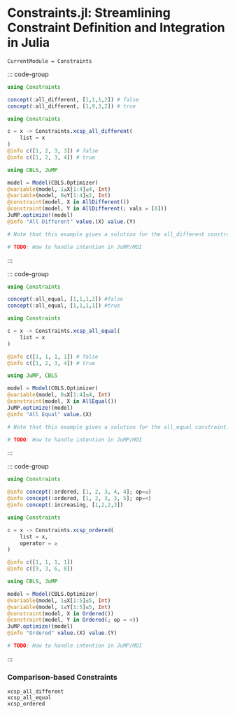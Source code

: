 # Constraints.jl: Streamlining Constraint Definition and Integration in Julia

```@meta
CurrentModule = Constraints
```

::: code-group

```julia [JC-API]
using Constraints

concept(:all_different, [1,1,1,2]) # false
concept(:all_different, [1,9,3,2]) # true
```

```julia [XCSP]
using Constraints

c = x -> Constraints.xcsp_all_different(
    list = x
)
@info c([1, 2, 3, 3]) # false
@info c([1, 2, 3, 4]) # true
```

```julia [JuMP]
using CBLS, JuMP

model = Model(CBLS.Optimizer)
@variable(model, 1≤X[1:4]≤4, Int)
@variable(model, 0≤Y[1:4]≤2, Int)
@constraint(model, X in AllDifferent())
@constraint(model, Y in AllDifferent(; vals = [0]))
JuMP.optimize!(model)
@info "All Different" value.(X) value.(Y)

# Note that this example gives a solution for the all_different constraint.
```

```julia [MOI]
# TODO: How to handle intention in JuMP/MOI
```

:::

::: code-group

```julia [JC-API]
using Constraints

concept(:all_equal, [1,1,1,2]) #false
concept(:all_equal, [1,1,1,1]) #true
```

```julia [XCSP]
using Constraints

c = x -> Constraints.xcsp_all_equal(
    list = x
)

@info c([1, 1, 1, 1]) # false
@info c([1, 2, 3, 4]) # true
```

```julia [JuMP]
using JuMP, CBLS

model = Model(CBLS.Optimizer)
@variable(model, 0≤X[1:4]≤4, Int)
@constraint(model, X in AllEqual())
JuMP.optimize!(model)
@info "All Equal" value.(X)

# Note that this example gives a solution for the all_equal constraint.
```

```julia [MOI]
# TODO: How to handle intention in JuMP/MOI
```

:::

::: code-group

```julia [JC-API]
using Constraints

@info concept(:ordered, [1, 2, 3, 4, 4]; op=≤)
@info concept(:ordered, [1, 2, 3, 3, 5]; op=<)
@info concept(:increasing, [1,2,2,3])
```

```julia [XCSP]
using Constraints

c = x -> Constraints.xcsp_ordered(
   	list = x,
	operator = ≥
)

@info c([1, 1, 1, 1])
@info c([9, 3, 6, 8])
```

```julia [JuMP]
using CBLS, JuMP

model = Model(CBLS.Optimizer)
@variable(model, 1≤X[1:5]≤5, Int)
@variable(model, 1≤Y[1:5]≤5, Int)
@constraint(model, X in Ordered())
@constraint(model, Y in Ordered(; op = <))
JuMP.optimize!(model)
@info "Ordered" value.(X) value.(Y)
```

```julia [MOI]
# TODO: How to handle intention in JuMP/MOI
```

:::

### Comparison-based Constraints

```@docs; canonical=false
xcsp_all_different
xcsp_all_equal
xcsp_ordered
```
